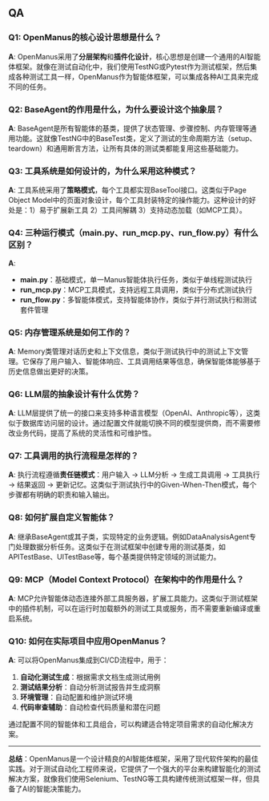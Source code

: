 ## QA

### Q1: OpenManus的核心设计思想是什么？

**A**: OpenManus采用了**分层架构**和**插件化设计**，核心思想是创建一个通用的AI智能体框架。就像在测试自动化中，我们使用TestNG或Pytest作为测试框架，然后集成各种测试工具一样，OpenManus作为智能体框架，可以集成各种AI工具来完成不同的任务。

### Q2: BaseAgent的作用是什么，为什么要设计这个抽象层？

**A**: BaseAgent是所有智能体的基类，提供了状态管理、步骤控制、内存管理等通用功能。这就像TestNG中的BaseTest类，定义了测试的生命周期方法（setup、teardown）和通用断言方法，让所有具体的测试类都能复用这些基础能力。

### Q3: 工具系统是如何设计的，为什么采用这种模式？

**A**: 工具系统采用了**策略模式**，每个工具都实现BaseTool接口。这类似于Page Object Model中的页面对象设计，每个工具封装特定的操作能力。这种设计的好处是：1）易于扩展新工具 2）工具间解耦 3）支持动态加载（如MCP工具）。

### Q4: 三种运行模式（main.py、run_mcp.py、run_flow.py）有什么区别？

**A**: 

- **main.py**：基础模式，单一Manus智能体执行任务，类似于单线程测试执行
- **run_mcp.py**：MCP工具模式，支持远程工具调用，类似于分布式测试执行
- **run_flow.py**：多智能体模式，支持智能体协作，类似于并行测试执行和测试套件管理

### Q5: 内存管理系统是如何工作的？

**A**: Memory类管理对话历史和上下文信息，类似于测试执行中的测试上下文管理。它保存了用户输入、智能体响应、工具调用结果等信息，确保智能体能够基于历史信息做出更好的决策。

### Q6: LLM层的抽象设计有什么优势？

**A**: LLM层提供了统一的接口来支持多种语言模型（OpenAI、Anthropic等），这类似于数据库访问层的设计。通过配置文件就能切换不同的模型提供商，而不需要修改业务代码，提高了系统的灵活性和可维护性。

### Q7: 工具调用的执行流程是怎样的？

**A**: 执行流程遵循**责任链模式**：用户输入 → LLM分析 → 生成工具调用 → 工具执行 → 结果返回 → 更新记忆。这类似于测试执行中的Given-When-Then模式，每个步骤都有明确的职责和输入输出。

### Q8: 如何扩展自定义智能体？

**A**: 继承BaseAgent或其子类，实现特定的业务逻辑。例如DataAnalysisAgent专门处理数据分析任务。这类似于在测试框架中创建专用的测试基类，如APITestBase、UITestBase等，每个基类提供特定领域的测试能力。

### Q9: MCP（Model Context Protocol）在架构中的作用是什么？

**A**: MCP允许智能体动态连接外部工具服务器，扩展工具能力。这类似于测试框架中的插件机制，可以在运行时加载额外的测试工具或服务，而不需要重新编译或重启系统。

### Q10: 如何在实际项目中应用OpenManus？

**A**: 可以将OpenManus集成到CI/CD流程中，用于：

1. **自动化测试生成**：根据需求文档生成测试用例
2. **测试结果分析**：自动分析测试报告并生成洞察
3. **环境管理**：自动配置和维护测试环境
4. **代码审查辅助**：自动检查代码质量和潜在问题

通过配置不同的智能体和工具组合，可以构建适合特定项目需求的自动化解决方案。

---

**总结**：OpenManus是一个设计精良的AI智能体框架，采用了现代软件架构的最佳实践。对于测试自动化工程师来说，它提供了一个强大的平台来构建智能化的测试解决方案，就像我们使用Selenium、TestNG等工具构建传统测试框架一样，但具备了AI的智能决策能力。
